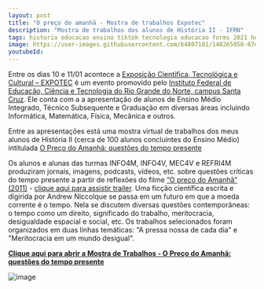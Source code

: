 ```yaml
---
layout: post
title: "O preço do amanhã - Mostra de trabalhos Expotec"
description: "Mostra de trabalhos dos alunos de História II - IFRN"
tags: historia educacao ensino tiktok tecnologia educacao forms 2021 humanas instagram prova podcast video
image: https://user-images.githubusercontent.com/64807181/148265058-87d21f0b-3303-44a6-8def-5fa3dd19a821.png
youtubeId: 
---
```


Entre os dias 10 e 11/01 acontece a [Exposição Científica, Tecnológica e Cultural – EXPOTEC](https://expotec-sc.herokuapp.com/) é um evento promovido pelo [Instituto Federal de Educação, Ciência e Tecnologia do Rio Grande do Norte, campus Santa Cruz](https://portal.ifrn.edu.br/campus/santacruz). Ele conta com a a apresentação de alunos de Ensino Médio Integrado, Técnico Subsequente e Graduação em diversas áreas incluindo Informática, Matemática, Física, Mecânica e outros.

Entre as apresentações está uma mostra virtual de trabalhos dos meus alunos de História II (cerca de 100 alunos concluintes do Ensino Médio) intitulada [O Preço do Amanhã: questões do tempo presente](https://www.notion.so/joaogilberto/Mostra-de-Trabalhos-O-Pre-o-do-Amanh-quest-es-do-tempo-presente-f5d03c7d84c44341bb59d54ad2597959)

Os alunos e alunas das turmas INFO4M, INFO4V, MEC4V e REFRI4M produziram jornais, imagens, podcasts, vídeos, etc. sobre questões críticas do tempo presente a partir de reflexões do filme [“O preço do Amanhã” (2011)](https://pt.wikipedia.org/wiki/In_Time) - [clique aqui para assistir trailer](https://www.youtube.com/watch?v=XUSt9oZUTrs). Uma ficção científica escrita e digirida por Andrew Niccolque se passa em um futuro em que a moeda corrente é o tempo. Nela se discutem diversas questões contemporâneas: o tempo como um direito, significado do trabalho, meritocracia, desigualdade espacial e social, etc. Os trabalhos selecionados foram organizados em duas linhas temáticas: "A pressa nossa de cada dia" e "Meritocracia em um mundo desigual".

**[Clique aqui para abrir a Mostra de Trabalhos - O Preço do Amanhã: questões do tempo presente](https://joaogilberto.notion.site/Primeiro-dia-do-ENEM-2021-d7e2847bb9cb48b8ac8cc6f144ad238e)** 

![image](https://user-images.githubusercontent.com/64807181/148265058-87d21f0b-3303-44a6-8def-5fa3dd19a821.png)
